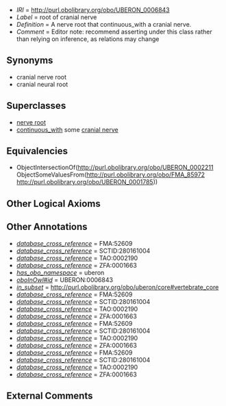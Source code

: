  * *IRI* = http://purl.obolibrary.org/obo/UBERON_0006843
 * *Label* = root of cranial nerve
 * *Definition* = A nerve root that continuous_with a cranial nerve.
 * *Comment* = Editor note: recommend asserting under this class rather than relying on inference, as relations may change

## Synonyms

 * cranial nerve root
 * cranial neural root

## Superclasses

 * [nerve root](../../UBERON/11/UBERON_0002211.md)
 * [continuous_with](../../FMA/72/FMA_85972.md) some [cranial nerve](../../UBERON/85/UBERON_0001785.md)

## Equivalencies

 * ObjectIntersectionOf(<http://purl.obolibrary.org/obo/UBERON_0002211> ObjectSomeValuesFrom(<http://purl.obolibrary.org/obo/FMA_85972> <http://purl.obolibrary.org/obo/UBERON_0001785>))

## Other Logical Axioms


## Other Annotations

 * *[database_cross_reference](../../ef/oboInOwl#hasDbXref.md)* = FMA:52609
 * *[database_cross_reference](../../ef/oboInOwl#hasDbXref.md)* = SCTID:280161004
 * *[database_cross_reference](../../ef/oboInOwl#hasDbXref.md)* = TAO:0002190
 * *[database_cross_reference](../../ef/oboInOwl#hasDbXref.md)* = ZFA:0001663
 * *[has_obo_namespace](../../ce/oboInOwl#hasOBONamespace.md)* = uberon
 * *[oboInOwl#id](../../id/oboInOwl#id.md)* = UBERON:0006843
 * *[in_subset](../../et/oboInOwl#inSubset.md)* = http://purl.obolibrary.org/obo/uberon/core#vertebrate_core
 * *[database_cross_reference](../../ef/oboInOwl#hasDbXref.md)* = FMA:52609
 * *[database_cross_reference](../../ef/oboInOwl#hasDbXref.md)* = SCTID:280161004
 * *[database_cross_reference](../../ef/oboInOwl#hasDbXref.md)* = TAO:0002190
 * *[database_cross_reference](../../ef/oboInOwl#hasDbXref.md)* = ZFA:0001663
 * *[database_cross_reference](../../ef/oboInOwl#hasDbXref.md)* = FMA:52609
 * *[database_cross_reference](../../ef/oboInOwl#hasDbXref.md)* = SCTID:280161004
 * *[database_cross_reference](../../ef/oboInOwl#hasDbXref.md)* = TAO:0002190
 * *[database_cross_reference](../../ef/oboInOwl#hasDbXref.md)* = ZFA:0001663
 * *[database_cross_reference](../../ef/oboInOwl#hasDbXref.md)* = FMA:52609
 * *[database_cross_reference](../../ef/oboInOwl#hasDbXref.md)* = SCTID:280161004
 * *[database_cross_reference](../../ef/oboInOwl#hasDbXref.md)* = TAO:0002190
 * *[database_cross_reference](../../ef/oboInOwl#hasDbXref.md)* = ZFA:0001663

## External Comments

